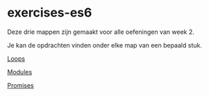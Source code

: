 # exercises-es6

Deze drie mappen zijn gemaakt voor alle oefeningen van week 2.

Je kan de opdrachten vinden onder elke map van een bepaald stuk.

[Loops](/exercise-es6-looping-start/)

[Modules](/exercise-es6-modules-start/)

[Promises](/exercise-es6-promises-start/)